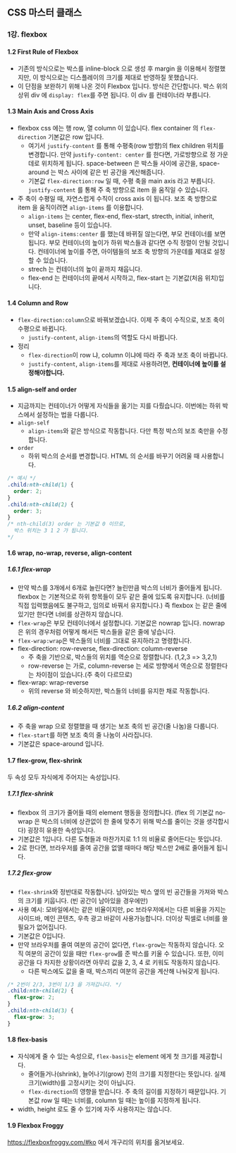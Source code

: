 ## CSS 마스터 클래스

### 1강. flexbox

#### 1.2 First Rule of Flexbox

- 기존의 방식으로는 박스를 inline-block 으로 생성 후 margin 을 이용해서 정렬했지만, 이 방식으로는 디스플레이의 크기를 제대로 반영하질 못했습니다.
- 이 단점을 보완하기 위해 나온 것이 Flexbox 입니다. 방식은 간단합니다. 박스 위의 상위 div 에 `display: flex`를 주면 됩니다. 이 div 를 컨테이너라 부릅니다.

#### 1.3 Main Axis and Cross Axis

- flexbox css 에는 행 row, 열 column 이 있습니다. flex container 의 `flex-direction` 기본값은 row 입니다.
  - 여기서 `justify-content` 를 통해 수평축(row 방향)의 flex children 위치를 변경합니다. 만약 j`ustify-content: center` 를 한다면, 가로방향으로 정 가운데로 위치하게 됩니다. space-between 은 박스들 사이에 공간을, space-around 는 박스 사이에 같은 빈 공간을 계산해줍니다.
  - 기본값 `flex-direction:row` 일 때, 수평 축을 main axis 라고 부릅니다. `justify-content` 를 통해 주 축 방향으로 item 을 움직일 수 있습니다.
- 주 축이 수평일 때, 자연스럽게 수직이 cross axis 이 됩니다. 보조 축 방향으로 item 을 움직이려면 `align-items` 를 이용합니다.
  - `align-items` 는 center, flex-end, flex-start, strecth, initial, inherit, unset, baseline 등이 있습니다.
  - 만약 `align-items:center` 를 했는데 바뀌질 않는다면, 부모 컨테이너를 보면 됩니다. 부모 컨테이너의 높이가 하위 박스들과 같다면 수직 정렬이 안될 것입니다. 컨테이너에 높이를 주면, 아이템들의 보조 축 방향의 가운데를 제대로 설정할 수 있습니다.
  - strech 는 컨테이너의 높이 끝까지 채웁니다.
  - flex-end 는 컨테이너의 끝에서 시작하고, flex-start 는 기본값(처음 위치)입니다.

#### 1.4 Column and Row

- `flex-direction:column`으로 바꿔보겠습니다. 이제 주 축이 수직으로, 보조 축이 수평으로 바뀝니다.
  - `justify-content`, `align-items`의 역할도 다시 바뀝니다.
- 정리
  - `flex-direction`이 row 냐, column 이냐에 따라 주 축과 보조 축이 바뀝니다.
  - `justify-content`, `align-items`를 제대로 사용하려면, **컨테이너에 높이를 설정해야합니다.**

#### 1.5 align-self and order

- 지금까지는 컨테이너가 어떻게 자식들을 옮기는 지를 다뤘습니다. 이번에는 하위 박스에서 설정하는 법을 다룹니다.
- `align-self`
  - `align-items`와 같은 방식으로 작동합니다. 다만 특정 박스의 보조 축만을 수정합니다.
- `order`
  - 하위 박스의 순서를 변경합니다. HTML 의 순서를 바꾸기 어려울 때 사용합니다.

```css
/* 예시 */
.child:nth-child(1) {
  order: 2;
}
.child:nth-child(2) {
  order: 3;
}
/* nth-child(3) order 는 기본값 0 이므로,
  박스 위치는 3 1 2 가 됩니다.
*/
```

#### 1.6 wrap, no-wrap, reverse, align-content

##### 1.6.1 flex-wrap

- 만약 박스를 3개에서 6개로 늘린다면? 늘린만큼 박스의 너비가 줄어들게 됩니다. flexbox 는 기본적으로 하위 항목들이 모두 같은 줄에 있도록 유지합니다. (너비를 직접 입력했음에도 불구하고, 임의로 바꿔서 유지합니다.) 즉 flexbox 는 같은 줄에 있기만 한다면 너비를 상관하지 않습니다.
- `flex-wrap`은 부모 컨테이너에서 설정합니다. 기본값은 nowrap 입니다. nowrap 은 위의 경우처럼 어떻게 해서든 박스들을 같은 줄에 넣습니다.
- `flex-wrap:wrap`은 박스들의 너비를 그대로 유지하라고 명령합니다.
- flex-direction: row-reverse, flex-direction: column-reverse
  - 주 축을 기반으로, 박스들의 위치를 역순으로 정렬합니다. (1,2,3 => 3,2,1)
  - row-reverse 는 가로, column-reverse 는 세로 방향에서 역순으로 정렬한다는 차이점이 있습니다.(주 축이 다르므로)
- flex-wrap: wrap-reverse
  - 위의 reverse 와 비슷하지만, 박스들의 너비를 유지한 채로 작동합니다.

##### 1.6.2 align-content

- 주 축을 wrap 으로 정렬했을 때 생기는 보조 축의 빈 공간(줄 나눔)을 다룹니다.
- `flex-start`를 하면 보조 축의 줄 나눔이 사라집니다.
- 기본값은 space-around 입니다.

#### 1.7 flex-grow, flex-shrink

두 속성 모두 자식에게 주어지는 속성입니다.

##### 1.7.1 flex-shrink

- flexbox 의 크기가 줄어들 때의 element 행동을 정의합니다. (flex 의 기본값 no-wrap 은 박스의 너비에 상관없이 한 줄에 맞추기 위해 박스를 줄이는 것을 생각합시다) 굉장히 유용한 속성입니다.
- 기본값은 1입니다. 다른 도형들과 마찬가지로 1:1 의 비율로 줄어든다는 뜻입니다.
- 2로 한다면, 브라우저를 줄여 공간을 없앨 때마다 해당 박스만 2배로 줄어들게 됩니다.

##### 1.7.2 flex-grow

- `flex-shrink`와 정반대로 작동합니다. 남아있는 박스 옆의 빈 공간들을 가져와 박스의 크기를 키웁니다. (빈 공간이 남아있을 경우에만)
- 사용 예시: 모바일에서는 같은 비율이지만, pc 브라우저에서는 다른 비율을 가지는 사이드바, 메인 콘텐츠, 우측 광고 바같이 사용가능합니다. 더이상 픽셀로 너비를 쓸 필요가 없어집니다.
- 기본값은 0입니다.
- 만약 브라우저를 줄여 여분의 공간이 없다면, `flex-grow`는 작동하지 않습니다. 오직 여분의 공간이 있을 때만 `flex-grow`를 준 박스를 키울 수 있습니다. 또한, 이미 공간을 다 차지한 상황이라면 아무리 값을 2, 3, 4 로 키워도 작동하지 않습니다.
  - 다른 박스에도 값을 줄 때, 박스끼리 여분의 공간을 계산해 나눠갖게 됩니다.

```css
/* 2번이 2/3, 3번이 1/3 을 가져갑니다. */
.child:nth-child(2) {
  flex-grow: 2;
}
.child:nth-child(3) {
  flex-grow: 3;
}
```

#### 1.8 flex-basis

- 자식에게 줄 수 있는 속성으로, `flex-basis`는 element 에게 첫 크기를 제공합니다.
  - 줄어들거나(shrink), 늘어나기(grow) 전의 크기를 지정한다는 뜻입니다. 실제 크기(width)를 고정시키는 것이 아닙니다.
  - `flex-direction`의 영향을 받습니다. 주 축의 길이를 지정하기 때문입니다. 기본값 row 일 때는 너비를, column 일 때는 높이를 지정하게 됩니다.
- width, height 로도 줄 수 있기에 자주 사용하지는 않습니다.

#### 1.9 Flexbox Froggy

https://flexboxfroggy.com/#ko 에서 개구리의 위치를 옮겨보세요.
